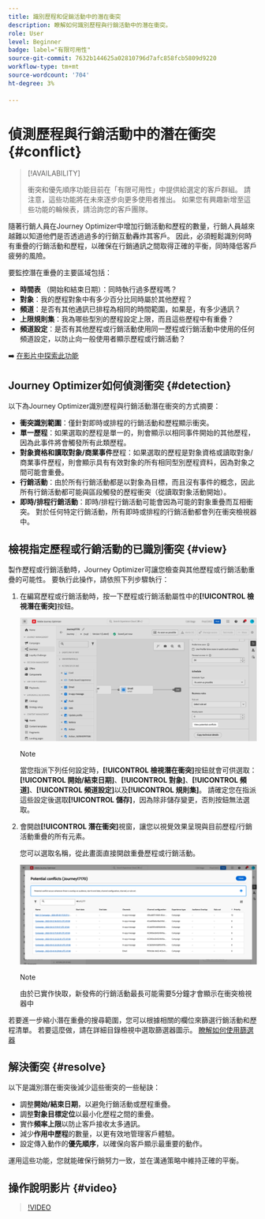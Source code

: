 ```yaml
---
title: 識別歷程和促銷活動中的潛在衝突
description: 瞭解如何識別歷程與行銷活動中的潛在衝突。
role: User
level: Beginner
badge: label="有限可用性"
source-git-commit: 7632b144625a02810796d7afc858fcb5809d9220
workflow-type: tm+mt
source-wordcount: '704'
ht-degree: 3%

---
```



# 偵測歷程與行銷活動中的潛在衝突 {#conflict}

>[!AVAILABILITY]
>
>衝突和優先順序功能目前在「有限可用性」中提供給選定的客戶群組。 請注意，這些功能將在未來逐步向更多使用者推出。 如果您有興趣新增至這些功能的輪候表，請洽詢您的客戶團隊。

隨著行銷人員在Journey Optimizer中增加行銷活動和歷程的數量，行銷人員越來越難以知道他們是否透過過多的行銷互動轟炸其客戶。 因此，必須輕鬆識別何時有重疊的行銷活動和歷程，以確保在行銷通訊之間取得正確的平衡，同時降低客戶疲勞的風險。

要監控潛在重疊的主要區域包括：

* **時間表** （開始和結束日期）：同時執行過多歷程嗎？
* **對象**：我的歷程對象中有多少百分比同時屬於其他歷程？
* **頻道**：是否有其他通訊已排程為相同的時間範圍，如果是，有多少通訊？
* **上限規則集**：我為哪些型別的歷程設定上限，而且這些歷程中有重疊？
* **頻道設定**：是否有其他歷程或行銷活動使用同一歷程或行銷活動中使用的任何頻道設定，以防止向一般使用者顯示歷程或行銷活動？

➡️ [在影片中探索此功能](#video)

## Journey Optimizer如何偵測衝突 {#detection}

以下為Journey Optimizer識別歷程與行銷活動潛在衝突的方式摘要：

* **衝突識別範圍**：僅針對即時或排程的行銷活動和歷程顯示衝突。
* **單一歷程**：如果選取的歷程是單一的，則會顯示以相同事件開始的其他歷程，因為此事件將會觸發所有此類歷程。
* **對象資格和讀取對象/商業事件**&#x200B;歷程：如果選取的歷程是對象資格或讀取對象/商業事件歷程，則會顯示具有有效對象的所有相同型別歷程資料，因為對象之間可能會重疊。
* **行銷活動**：由於所有行銷活動都是以對象為目標，而且沒有事件的概念，因此所有行銷活動都可能與區段觸發的歷程衝突（從讀取對象活動開始）。
* **即時/排程行銷活動**：即時/排程行銷活動可能會因為可能的對象重疊而互相衝突。 對於任何特定行銷活動，所有即時或排程的行銷活動都會列在衝突檢視器中。

## 檢視指定歷程或行銷活動的已識別衝突 {#view}

製作歷程或行銷活動時，Journey Optimizer可讓您檢查與其他歷程或行銷活動重疊的可能性。 要執行此操作，請依照下列步驟執行：

1. 在編寫歷程或行銷活動時，按一下歷程或行銷活動屬性中的&#x200B;**[!UICONTROL 檢視潛在衝突]**&#x200B;按鈕。

   ![](assets/view-conflicts.png)

   >[!NOTE]
   >
   >當您指派下列任何設定時，**[!UICONTROL 檢視潛在衝突]**&#x200B;按鈕就會可供選取： **[!UICONTROL 開始/結束日期]**、**[!UICONTROL 對象]**、**[!UICONTROL 頻道]**、**[!UICONTROL 頻道設定]**&#x200B;以及&#x200B;**[!UICONTROL 規則集]**。 請確定您在指派這些設定後選取&#x200B;**[!UICONTROL 儲存]**，因為除非儲存變更，否則按鈕無法選取。

1. 會開啟&#x200B;**[!UICONTROL 潛在衝突]**&#x200B;視窗，讓您以視覺效果呈現與目前歷程/行銷活動重疊的所有元素。

   您可以選取名稱，從此畫面直接開啟重疊歷程或行銷活動。

   ![](assets/potential-conflicts.png)

   >[!NOTE]
   >
   >由於已實作快取，新發佈的行銷活動最長可能需要5分鐘才會顯示在衝突檢視器中

若要進一步縮小潛在重疊的搜尋範圍，您可以根據相關的欄位來篩選行銷活動和歷程清單。 若要這麼做，請在詳細目錄檢視中選取篩選器圖示。 [瞭解如何使用篩選器](../start/search-filter-categorize.md#filter-lists)

## 解決衝突 {#resolve}

以下是識別潛在衝突後減少這些衝突的一些秘訣：

* 調整&#x200B;**開始/結束日期**，以避免行銷活動或歷程重疊。
* 調整&#x200B;**對象目標定位**&#x200B;以最小化歷程之間的重疊。
* 實作&#x200B;**頻率上限**&#x200B;以防止客戶接收太多通訊。
* 減少&#x200B;**作用中歷程**&#x200B;的數量，以更有效地管理客戶體驗。
* 設定傳入動作的&#x200B;**優先順序**，以確保向客戶顯示最重要的動作。

運用這些功能，您就能確保行銷努力一致，並在溝通策略中維持正確的平衡。

## 操作說明影片 {#video}

>[!VIDEO](https://video.tv.adobe.com/v/3435528?quality=12)
